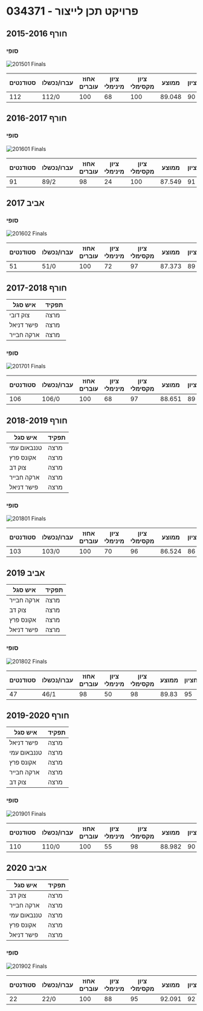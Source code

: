 # 034371 - פרויקט תכן לייצור

## חורף 2015-2016

### סופי

![201501 Finals](201501/Finals.png)

| סטודנטים | עברו/נכשלו | אחוז עוברים | ציון מינימלי | ציון מקסימלי | ממוצע | חציון |
| ---- | ---- | ---- | ---- | ---- | ---- | ---- |
| 112 | 112/0 | 100 | 68 | 100 | 89.048 | 90 |

## חורף 2016-2017

### סופי

![201601 Finals](201601/Finals.png)

| סטודנטים | עברו/נכשלו | אחוז עוברים | ציון מינימלי | ציון מקסימלי | ממוצע | חציון |
| ---- | ---- | ---- | ---- | ---- | ---- | ---- |
| 91 | 89/2 | 98 | 24 | 100 | 87.549 | 91 |

## אביב 2017

### סופי

![201602 Finals](201602/Finals.png)

| סטודנטים | עברו/נכשלו | אחוז עוברים | ציון מינימלי | ציון מקסימלי | ממוצע | חציון |
| ---- | ---- | ---- | ---- | ---- | ---- | ---- |
| 51 | 51/0 | 100 | 72 | 97 | 87.373 | 89 |

## חורף 2017-2018

| איש סגל | תפקיד |
| ---- | ---- |
| צוק דובי | מרצה |
| פישר דניאל | מרצה |
| ארקה חבייר | מרצה |

### סופי

![201701 Finals](201701/Finals.png)

| סטודנטים | עברו/נכשלו | אחוז עוברים | ציון מינימלי | ציון מקסימלי | ממוצע | חציון |
| ---- | ---- | ---- | ---- | ---- | ---- | ---- |
| 106 | 106/0 | 100 | 68 | 97 | 88.651 | 89 |

## חורף 2018-2019

| איש סגל | תפקיד |
| ---- | ---- |
| טננבאום עמי | מרצה |
| אקונס פרץ | מרצה |
| צוק דב | מרצה |
| ארקה חבייר | מרצה |
| פישר דניאל | מרצה |

### סופי

![201801 Finals](201801/Finals.png)

| סטודנטים | עברו/נכשלו | אחוז עוברים | ציון מינימלי | ציון מקסימלי | ממוצע | חציון |
| ---- | ---- | ---- | ---- | ---- | ---- | ---- |
| 103 | 103/0 | 100 | 70 | 96 | 86.524 | 86 |

## אביב 2019

| איש סגל | תפקיד |
| ---- | ---- |
| ארקה חבייר | מרצה |
| צוק דב | מרצה |
| אקונס פרץ | מרצה |
| פישר דניאל | מרצה |

### סופי

![201802 Finals](201802/Finals.png)

| סטודנטים | עברו/נכשלו | אחוז עוברים | ציון מינימלי | ציון מקסימלי | ממוצע | חציון |
| ---- | ---- | ---- | ---- | ---- | ---- | ---- |
| 47 | 46/1 | 98 | 50 | 98 | 89.83 | 95 |

## חורף 2019-2020

| איש סגל | תפקיד |
| ---- | ---- |
| פישר דניאל | מרצה |
| טננבאום עמי | מרצה |
| אקונס פרץ | מרצה |
| ארקה חבייר | מרצה |
| צוק דב | מרצה |

### סופי

![201901 Finals](201901/Finals.png)

| סטודנטים | עברו/נכשלו | אחוז עוברים | ציון מינימלי | ציון מקסימלי | ממוצע | חציון |
| ---- | ---- | ---- | ---- | ---- | ---- | ---- |
| 110 | 110/0 | 100 | 55 | 98 | 88.982 | 90 |

## אביב 2020

| איש סגל | תפקיד |
| ---- | ---- |
| צוק דב | מרצה |
| ארקה חבייר | מרצה |
| טננבאום עמי | מרצה |
| אקונס פרץ | מרצה |
| פישר דניאל | מרצה |

### סופי

![201902 Finals](201902/Finals.png)

| סטודנטים | עברו/נכשלו | אחוז עוברים | ציון מינימלי | ציון מקסימלי | ממוצע | חציון |
| ---- | ---- | ---- | ---- | ---- | ---- | ---- |
| 22 | 22/0 | 100 | 88 | 95 | 92.091 | 92 |

